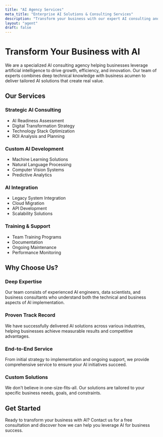 ```yaml
---
title: "AI Agency Services"
meta_title: "Enterprise AI Solutions & Consulting Services"
description: "Transform your business with our expert AI consulting and implementation services"
layout: "agent"
draft: false
---
```


# Transform Your Business with AI

We are a specialized AI consulting agency helping businesses leverage artificial intelligence to drive growth, efficiency, and innovation. Our team of experts combines deep technical knowledge with business acumen to deliver tailored AI solutions that create real value.

## Our Services

### Strategic AI Consulting
- AI Readiness Assessment
- Digital Transformation Strategy
- Technology Stack Optimization
- ROI Analysis and Planning

### Custom AI Development
- Machine Learning Solutions
- Natural Language Processing
- Computer Vision Systems
- Predictive Analytics

### AI Integration
- Legacy System Integration
- Cloud Migration
- API Development
- Scalability Solutions

### Training & Support
- Team Training Programs
- Documentation
- Ongoing Maintenance
- Performance Monitoring

## Why Choose Us?

### Deep Expertise
Our team consists of experienced AI engineers, data scientists, and business consultants who understand both the technical and business aspects of AI implementation.

### Proven Track Record
We have successfully delivered AI solutions across various industries, helping businesses achieve measurable results and competitive advantages.

### End-to-End Service
From initial strategy to implementation and ongoing support, we provide comprehensive service to ensure your AI initiatives succeed.

### Custom Solutions
We don't believe in one-size-fits-all. Our solutions are tailored to your specific business needs, goals, and constraints.

## Get Started

Ready to transform your business with AI? Contact us for a free consultation and discover how we can help you leverage AI for business success. 